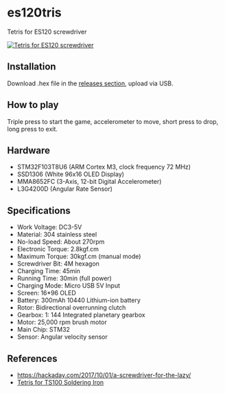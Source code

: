 es120tris
=========

Tetris for ES120 screwdriver

[![Tetris for ES120 screwdriver](http://img.youtube.com/vi/Q2bpTqUKbqA/0.jpg)](https://www.youtube.com/watch?v=Q2bpTqUKbqA)

Installation
------------
Download .hex file in the [releases section](https://github.com/joric/es120tris/releases), upload via USB.


How to play
-----------
Triple press to start the game, accelerometer to move, short press to drop, long press to exit.


Hardware
--------

* STM32F103T8U6 (ARM Cortex M3, clock frequency 72 MHz)
* SSD1306 (White 96x16 OLED Display)
* MMA8652FC (3-Axis, 12-bit Digital Accelerometer)
* L3G4200D (Angular Rate Sensor)


Specifications
--------------

* Work Voltage: DC3-5V
* Material: 304 stainless steel
* No-load Speed:  About 270rpm
* Electronic Torque: 2.8kgf.cm
* Maximum Torque: 30kgf.cm (manual mode)
* Screwdriver Bit: 4M hexagon
* Charging Time: 45min
* Running Time: 30min (full power)
* Charging Mode:  Micro USB 5V Input
* Screen: 16*96 OLED
* Battery: 300mAh 10440 Lithium-ion battery
* Rotor:  Bidirectional overrunning clutch
* Gearbox: 1: 144 Integrated planetary gearbox
* Motor: 25,000 rpm brush motor
* Main Chip: STM32
* Sensor:  Angular velocity sensor


References
----------

* https://hackaday.com/2017/10/01/a-screwdriver-for-the-lazy/
* [Tetris for TS100 Soldering Iron](https://github.com/joric/ts100tris)
